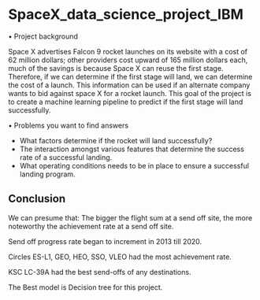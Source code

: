 # SpaceX_data_science_project_IBM

• Project background

Space X advertises Falcon 9 rocket launches on its website with a cost of 62 million dollars; other providers cost upward of 165 million dollars each, much of the savings is because Space X can reuse the first stage. Therefore, if we can determine if the first stage will land, we can determine the cost of a launch. This information can be used if an alternate company wants to bid against space X for a rocket launch. This goal of the project is to create a machine learning pipeline to predict if the first stage will land successfully.

• Problems you want to find answers
- What factors determine if the rocket will land successfully?
- The interaction amongst various features that determine the success rate of a successful landing.
- What operating conditions needs to be in place to ensure a successful landing program.

## Conclusion

We can presume that: 
The bigger the flight sum at a send off site, the more noteworthy the achievement rate at a send off site.

Send off progress rate began to increment in 2013 till 2020. 

Circles ES-L1, GEO, HEO, SSO, VLEO had the most achievement rate.

KSC LC-39A had the best send-offs of any destinations.

The Best model is Decision tree for this project.
